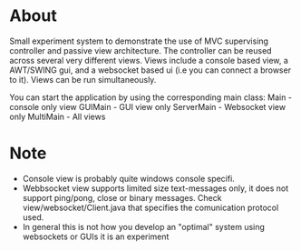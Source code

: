 # About
Small experiment system to demonstrate the use of MVC supervising controller and passive view architecture. The controller can be reused across several very different views.
Views include a console based view, a AWT/SWING gui, and a websocket based ui (i.e you can connect a browser to it). Views can be run simultaneously.

You can start the application by using the corresponding main class:
Main - console only view
GUIMain - GUI view only
ServerMain - Websocket view only
MultiMain - All views


# Note
* Console view is probably quite windows console specifi.
* Webbsocket view supports limited size text-messages only, it does not support ping/pong, close or binary messages. Check view/websocket/Client.java that specifies the comunication protocol used.
* In general this is not how you develop an "optimal" system using websockets or GUIs it is an experiment
